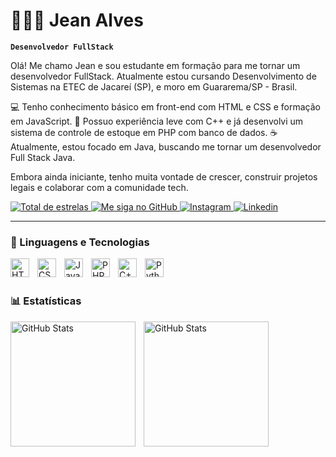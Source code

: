 # 👨🏼‍💻 Jean Alves

**`Desenvolvedor FullStack`**

Olá! Me chamo Jean e sou estudante em formação para me tornar um desenvolvedor FullStack. Atualmente estou cursando Desenvolvimento de Sistemas na ETEC de Jacareí (SP), e moro em Guararema/SP - Brasil.

💻 Tenho conhecimento básico em front-end com HTML e CSS e formação em JavaScript.
🧠 Possuo experiência leve com C++ e já desenvolvi um sistema de controle de estoque em PHP com banco de dados.
☕ Atualmente, estou focado em Java, buscando me tornar um desenvolvedor Full Stack Java.

Embora ainda iniciante, tenho muita vontade de crescer, construir projetos legais e colaborar com a comunidade tech.

<p align="left">
    <a href="https://github.com/JeanOalves?tab=stars">
        <img alt="Total de estrelas" 
        title="Total de estrelas GitHub" 
        src="https://custom-icon-badges.demolab.com/github/stars/JeanOalves?color=55960c&style=for-the-badge&labelColor=488207&logo=star&label=estrelas"
        />
    </a>
    <a href="https://github.com/JeanOalves">
        <img alt="Me siga no GitHub" 
        title="Me siga no Github" 
        src="https://img.shields.io/badge/GitHub-blue?style=for-the-badge&logo=github&logoColor=white"
        />
    </a>
    <a href="https://www.instagram.com/jeancarlos_07_/">
        <img alt="Instagram" 
        title="Me siga no Instagram" 
        src="https://img.shields.io/badge/Instagram-E4405F?style=for-the-badge&logo=instagram&logoColor=white"
        />
    </a>
    <a href="https://www.linkedin.com/in/jean-carlos-b847b1247/">
        <img alt="Linkedin" 
        title="Me siga no Linkedin" 
       src="https://img.shields.io/badge/-LinkedIn-%230077B5?style=for-the-badge&logo=linkedin&logoColor=white"
        />
    </a>
</p>

---

### 🤖 Linguagens e Tecnologias


<img 
    align="left"
    alt="HTML"
    title="HTML"
    width="30px"
    style="padding-right: 10px;"
    src="https://cdn.jsdelivr.net/gh/devicons/devicon@latest/icons/html5/html5-original.svg" 
/>
<img
    align="left"
    alt="CSS"
    title="CSS"
    width="30px"
    style="padding-right: 10px;"
    src="https://cdn.jsdelivr.net/gh/devicons/devicon@latest/icons/css3/css3-original.svg" 
/>
<img  
    align="left"
    alt="JavaScript"
    title="JavaScript"
    width="30px"
    style="padding-right: 10px;"
    src="https://cdn.jsdelivr.net/gh/devicons/devicon@latest/icons/javascript/javascript-original.svg" 
/>
<img
    align="left"
    alt="PHP"
    title="PHP"
    width="30px"
    style="padding-right: 10px"
    src="https://cdn.jsdelivr.net/gh/devicons/devicon@latest/icons/php/php-original.svg" 
/>
<img 
    align="left"
    alt="C++"
    title="C++"
    width="30px"
    style="padding-right: 10px"
    src="https://cdn.jsdelivr.net/gh/devicons/devicon@latest/icons/cplusplus/cplusplus-original.svg" 
/>
<img 
    align="left"
    alt="Python"
    title="Python"
    width="30px"
    style="padding-right: 10px;"
    src="https://cdn.jsdelivr.net/gh/devicons/devicon@latest/icons/python/python-original.svg" 
/>

<br/>
<br/>

### 📊 Estatísticas

<p>
<img 
    align="left"
    alt="GitHub Stats"
    height="200"
    style="padding-right: 10px;"
    src="https://github-readme-stats.vercel.app/api?username=JeanOalves&show_icons=true&theme=tokyonight&include_all_commits=true&locale=pt-br" 
/>

<img 
    align="left"
    alt="GitHub Stats"
    height="200"
    style="padding-right: 10px;"
    src="https://github-readme-stats.vercel.app/api/top-langs/?username=jeanoalves&theme=tokyonight&layout=compact&custom_title=Tecnologias&lang_count=6" 
/>
</p>
